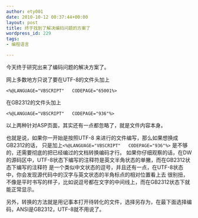 ```yaml
---
author: ety001
date: 2010-10-12 00:37:44+00:00
layout: post
title: 终于找到了解决编码问题的方案了
wordpress_id: 229
tags:
- 编程语言

---
```


今天终于研究出来了编码问题的解决方案了。

网上多数地方只说了要在UTF-8的文件头加上

```
<%@LANGUAGE="VBSCRIPT"   CODEPAGE="65001%>
```

在GB2312的文件头加上

```
<%@LANGUAGE="VBSCRIPT"   CODEPAGE="936"%>
```

以上两种针对ASP页面，其实还有一点都忽略了，就是文件内容本身。

也就是说，如果你一开始是按照UTF-8 来进行的文件编写，那么如果想换成GB2312的话，
只是加上`<%@LANGUAGE="VBSCRIPT"   CODEPAGE="936"%>` 是不够的，还需要彻底的把已经编过的文档转换编码才行。
如果你仔细观察的话，在DW的源码区中，UTF-8状态下编写的注释符是英文半角状态的单撇，而在GB2312状态下编写的注释符
是一个类似中文状态的逗号，并且还有一点，在UTF-8状态中，你会发现源代码中的汉字与英文状态的半角标点的相对位置看上去
很别扭，不像是平时书写的样子，比如说逗号都在文字的中间线上，而在GB2312状态下就能正常显示。

另外，转换的方法就是用记事本打开待转化的文件，选择另存为，在最下面选择编码，ANSI是GB2312，UTF-8就不用说了。

